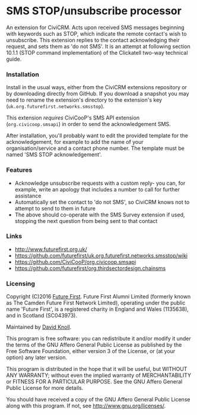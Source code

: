 # SMS STOP/unsubscribe processor
An extension for CiviCRM.
Acts upon received SMS messages beginning with keywords such as STOP,
which indicate the remote contact's wish to unsubscribe. This extension
replies to the contact acknowledging their request, and sets them as
'do not SMS'. It is an attempt at following section 10.1.1
(STOP command implementation) of the Clickatell two-way technical guide.

### Installation
Install in the usual ways, either from the CiviCRM extensions repository or
by downloading directly from GitHub. If you download a snapshot you may need
to rename the extension's directory to the extension's key
(`uk.org.futurefirst.networks.smsstop`).

This extension *requires* CiviCooP's SMS API extension (`org.civicoop.smsapi`)
in order to send the acknowledgement SMS.

After installation, you'll probably want to edit the provided template for the
acknowledgement, for example to add the name of your organisation/service and
a contact phone number. The template must be named 'SMS STOP acknowledgement'.

### Features
* Acknowledge unsubscribe requests with a custom reply- you can, for example,
write an apology that includes a number to call for further assistance
* Automatically set the contact to 'do not SMS', so CiviCRM knows not to
attempt to send to them in future
* The above should co-operate with the SMS Survey extension if used,
stopping the next question from being sent to that contact

### Links
* <http://www.futurefirst.org.uk/>
* <https://github.com/futurefirst/uk.org.futurefirst.networks.smsstop/wiki>
* <https://github.com/CiviCooP/org.civicoop.smsapi>
* <https://github.com/futurefirst/org.thirdsectordesign.chainsms>

### Licensing
Copyright (C)2016 [Future First](http://www.futurefirst.org.uk/).
Future First Alumni Limited (formerly known as The Camden Future First Network
Limited), operating under the public name 'Future First', is a registered
charity in England and Wales (1135638), and in Scotland (SC043973).

Maintained by [David Knoll](mailto:david@futurefirst.org.uk).

This program is free software: you can redistribute it and/or modify
it under the terms of the GNU Affero General Public License as published by
the Free Software Foundation, either version 3 of the License, or
(at your option) any later version.

This program is distributed in the hope that it will be useful,
but WITHOUT ANY WARRANTY; without even the implied warranty of
MERCHANTABILITY or FITNESS FOR A PARTICULAR PURPOSE.  See the
GNU Affero General Public License for more details.

You should have received a copy of the GNU Affero General Public License
along with this program.  If not, see <http://www.gnu.org/licenses/>.
